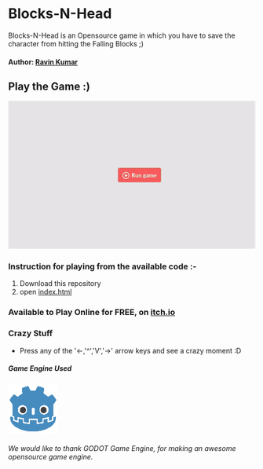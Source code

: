 # Blocks-N-Head

Blocks-N-Head is an Opensource game in which you have to save the character from hitting the Falling Blocks ;)

#### Author: [Ravin Kumar](https://mr-ravin.github.io)

## Play the Game :)

[![Working Demonstration](https://github.com/mr-ravin/Blocks-N-Head/blob/master/Blocks-N-Head.gif)](https://ravinkumar.itch.io/blocks-n-head)

### Instruction for playing from the available code :-

1. Download this repository
2. open [index.html](https://github.com/mr-ravin/Blocks-N-Head/blob/master/index.html)

### Available to Play Online for FREE, on [itch.io](https://ravinkumar.itch.io/blocks-n-head)

### Crazy Stuff
- Press any of the '<-,'^','V','->' arrow keys and see a crazy moment :D 

##### Game Engine Used

[![GODOT](https://github.com/mr-ravin/Blocks-N-Head/blob/master/godot_logo.png)](https://godotengine.org/)

###### We would like to thank GODOT Game Engine, for making an awesome opensource game engine.
